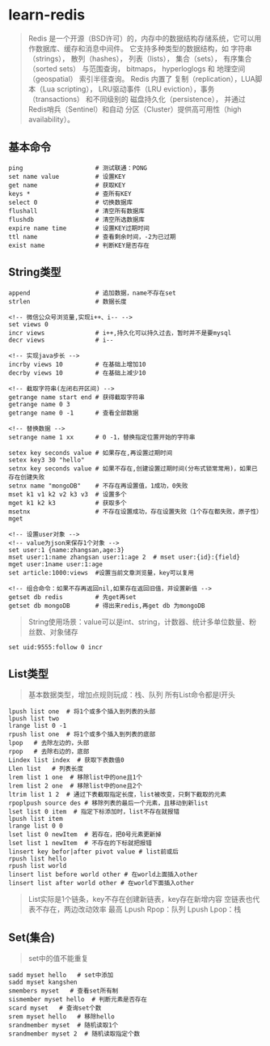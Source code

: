 # learn-redis
>Redis 是一个开源（BSD许可）的，内存中的数据结构存储系统，它可以用作数据库、缓存和消息中间件。 它支持多种类型的数据结构，如 字符串（strings）， 散列（hashes）， 列表（lists）， 集合（sets）， 有序集合（sorted sets） 与范围查询， bitmaps， hyperloglogs 和 地理空间（geospatial） 索引半径查询。 Redis 内置了 复制（replication），LUA脚本（Lua scripting）， LRU驱动事件（LRU eviction），事务（transactions） 和不同级别的 磁盘持久化（persistence）， 并通过 Redis哨兵（Sentinel）和自动 分区（Cluster）提供高可用性（high availability）。

## 基本命令
```
ping                    # 测试联通：PONG
set name value          # 设置KEY
get name                # 获取KEY
keys *                  # 查所有KEY
select 0                # 切换数据库
flushall                # 清空所有数据库
flushdb                 # 清空所选数据库
expire name time        # 设置KEY过期时间
ttl name                # 查看剩余时间，-2为已过期
exist name              # 判断KEY是否存在
```   

## String类型
```
append                  # 追加数据，name不存在set
strlen                  # 数据长度

<!-- 微信公众号浏览量,实现i++、i-- -->
set views 0
incr views              # i++,持久化可以持久过去，暂时并不是要mysql
decr views              # i--

<!-- 实现java步长 -->
incrby views 10         # 在基础上增加10
decrby views 10         # 在基础上减少10

<!-- 截取字符串(左闭右开区间) -->
getrange name start end # 获得截取字符串
getrange name 0 3       
getrange name 0 -1      # 查看全部数据 

<!-- 替换数据 -->
setrange name 1 xx      # 0 -1，替换指定位置开始的字符串

setex key seconds value # 如果存在,再设置过期时间
setex key3 30 "hello"
setnx key seconds value # 如果不存在,创建设置过期时间(分布式锁常常用)，如果已存在创建失败
setnx name "mongoDB"    # 不存在再设置值，1成功，0失败
mset k1 v1 k2 v2 k3 v3  # 设置多个
mget k1 k2 k3           # 获取多个
msetnx                  # 不存在设置成功，存在设置失败（1个存在都失败，原子性）
mget 

<!-- 设置user对象 -->
<!-- value为json来保存1个对象 -->
set user:1 {name:zhangsan,age:3}
mset user:1:name zhangsan user:1:age 2  # mset user:{id}:{field}
mget user:1name user:1:age
set article:1000:views  #设置当前文章浏览量，key可以复用

<!-- 组合命令：如果不存再返回nil,如果存在返回旧值，并设置新值 -->
getset db redis         # 先get再set
getset db mongoDB       # 得出来redis,再get db 为mongoDB 
```
>String使用场景：value可以是int、string，计数器、统计多单位数量、粉丝数、对象储存
```
set uid:9555:follow 0 incr
```

## List类型
>基本数据类型，增加点规则玩成：栈、队列
>所有List命令都是l开头
```
lpush list one  # 将1个或多个插入到列表的头部
lpush list two
lrange list 0 -1
rpush list one  # 将1个或多个插入到列表的底部
lpop   # 去除左边的，头部
rpop   # 去除右边的，底部
Lindex list index  # 获取下表数值0
Llen list   # 列表长度
lrem list 1 one  # 移除list中的one且1个
lrem list 2 one  # 移除list中的one且2个
ltrim list 1 2  # 通过下表截取指定长度，list被改变，只剩下截取的元素
rpoplpush source des # 移除列表的最后一个元素，且移动到新list
lset list 0 item  # 指定下标添加时，list不存在就报错
lpush list item
lrange list 0 0
lset list 0 newItem  # 若存在，把0号元素更新掉
lset list 1 newItem  # 不存在的下标就把报错 
linsert key befor|after pivot value # list前或后
rpush list hello
rpush list world
linsert list before world other # 在world上面插入other
linsert list after world other # 在world下面插入other
```
>List实际是1个链条，key不存在创建新链表，key存在新增内容
>空链表也代表不存在，两边改动效率 最高
>Lpush Rpop：队列
>Lpush Lpop：栈

## Set(集合)
>set中的值不能重复
```
sadd myset hello   # set中添加
sadd myset kangshen  
smembers myset   # 查看set所有制
sismember myset hello  # 判断元素是否存在
scard myset   # 查询set个数
srem myset hello   # 移除hello
srandmember myset  # 随机读取1个
srandmember myset 2  # 随机读取指定个数

```


